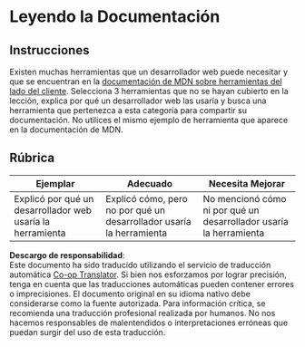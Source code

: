 <!--
CO_OP_TRANSLATOR_METADATA:
{
  "original_hash": "1ce4deaec80130d3a0a3c906568459fc",
  "translation_date": "2025-08-24T13:01:21+00:00",
  "source_file": "1-getting-started-lessons/1-intro-to-programming-languages/assignment.md",
  "language_code": "es"
}
-->
# Leyendo la Documentación

## Instrucciones

Existen muchas herramientas que un desarrollador web puede necesitar y que se encuentran en la [documentación de MDN sobre herramientas del lado del cliente](https://developer.mozilla.org/docs/Learn/Tools_and_testing/Understanding_client-side_tools/Overview). Selecciona 3 herramientas que no se hayan cubierto en la lección, explica por qué un desarrollador web las usaría y busca una herramienta que pertenezca a esta categoría para compartir su documentación. No utilices el mismo ejemplo de herramienta que aparece en la documentación de MDN.

## Rúbrica

Ejemplar | Adecuado | Necesita Mejorar
--- | --- | -- |
|Explicó por qué un desarrollador web usaría la herramienta| Explicó cómo, pero no por qué un desarrollador usaría la herramienta| No mencionó cómo ni por qué un desarrollador usaría la herramienta  |

**Descargo de responsabilidad**:  
Este documento ha sido traducido utilizando el servicio de traducción automática [Co-op Translator](https://github.com/Azure/co-op-translator). Si bien nos esforzamos por lograr precisión, tenga en cuenta que las traducciones automáticas pueden contener errores o imprecisiones. El documento original en su idioma nativo debe considerarse como la fuente autorizada. Para información crítica, se recomienda una traducción profesional realizada por humanos. No nos hacemos responsables de malentendidos o interpretaciones erróneas que puedan surgir del uso de esta traducción.
